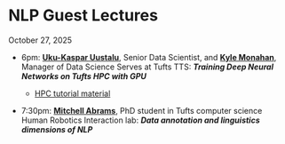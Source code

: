 # NLP Guest Lectures

October 27, 2025

- 6pm: [**Uku-Kaspar Uustalu**](https://it.tufts.edu/people/uku-kaspar-uustalu), Senior Data Scientist, and [**Kyle Monahan**](https://it.tufts.edu/people/kyle-m-monahan), Manager of Data Science Serves at Tufts TTS: ***Training Deep Neural Networks on Tufts HPC with GPU*** 
  - [HPC tutorial material](https://tufts.box.com/v/DATA-0297-IntroCNN-Materials)

- 7:30pm: [**Mitchell Abrams**](https://hrilab.tufts.edu/team/), PhD student in Tufts computer science Human Robotics Interaction lab: ***Data annotation and linguistics dimensions of NLP***
